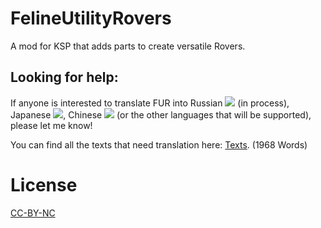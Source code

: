 # FelineUtilityRovers
A mod for KSP that adds parts to create versatile Rovers.

## Looking for help:
If anyone is interested to translate FUR into Russian ![](http://i.imgur.com/mFRcn0a.png) (in process), Japanese ![](http://i.imgur.com/M93S44Z.png), Chinese ![](http://i.imgur.com/JyqfJ1P.png) (or the other languages that will be supported), please let me know!   

You can find all the texts that need translation here: [Texts](https://github.com/Nils277/FelineUtilityRovers/tree/master/Translation). (1968 Words)


# License

[CC-BY-NC](https://creativecommons.org/licenses/by-nc/4.0/)

